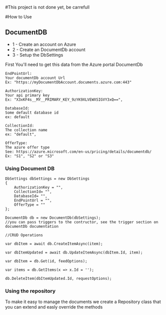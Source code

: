 #This project is not done yet, be carrefull

#How to Use

## DocumentDB

* 1 - Create an account on Azure
* 2 - Create an DocumentDb account
* 3 - Setup the DbSettings

First You'll need to get this data from the Azure portal DocumentDb

``` 
EndPointUrl: 
Your documentDb account Url
Ex: "https://myDocumentDbAccount.documents.azure.com:443"
```

``` 
AuthorizationKey: 
Your api primary key
Ex: "X3xKF4s__MY__PRIMARY_KEY_9zYK9XLVEWXSIGVY3xQ==",
```

``` 
DatabaseId:
Some default database id 
ex: default
```

``` 
CollectionId: 
The collection name
ex: "default",
```

``` 
OfferType: 
The azure offer type
See: https://azure.microsoft.com/en-us/pricing/details/documentdb/
Ex: "S1", "S2" or "S3"
```


### Using Document DB

```
DbSettings dbSettings = new DbSettings
{
    AuthorizationKey = "",
    CollectionId= "",
    DatabaseId= "",
    EndPointUrl = "",
    OfferType = ""
};

DocumentDb db = new DocumentDb(dbSettings); 
//you can pass triggers to the contructor, see the trigger section on documentDb documentation

//CRUD Operations

var dbItem = await db.CreateItemAsync(item);

var dbItemUpdated = await db.UpdateItemAsync(dbItem.Id, item);

var dbItem = db.Get(id, feedOptions);

var items = db.GetItems(x => x.Id = '');

db.DeleteItem(dbItemUpdated.Id, requestOptions);

```

### Using the repository

To make it easy to manage the documents we create a Repository class that you can extend and easly override the methods

